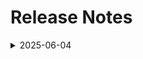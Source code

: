 # Release Notes

<details>
  <summary>2025-06-04</summary>

## Infrastructure Changes

NA

## Content Changes

NA
  
## Screenshot Updates

- Minor Improvements in the some Screenshots.
- Few minor changes in the UI

## Testing Notes

- **Testing Date**: 2025-06-04
  
</details>
